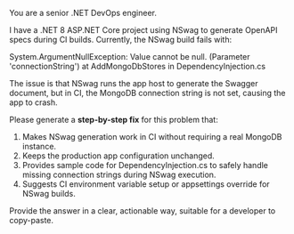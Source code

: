 You are a senior .NET DevOps engineer. 

I have a .NET 8 ASP.NET Core project using NSwag to generate OpenAPI specs during CI builds. 
Currently, the NSwag build fails with:

  System.ArgumentNullException: Value cannot be null. (Parameter 'connectionString')
  at AddMongoDbStores in DependencyInjection.cs

The issue is that NSwag runs the app host to generate the Swagger document, but in CI, the MongoDB connection string is not set, causing the app to crash.

Please generate a **step-by-step fix** for this problem that:

1. Makes NSwag generation work in CI without requiring a real MongoDB instance.
2. Keeps the production app configuration unchanged.
3. Provides sample code for DependencyInjection.cs to safely handle missing connection strings during NSwag execution.
4. Suggests CI environment variable setup or appsettings override for NSwag builds.

Provide the answer in a clear, actionable way, suitable for a developer to copy-paste.

